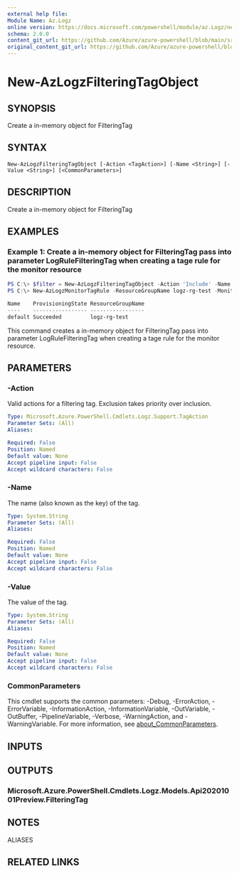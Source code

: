 ```yaml
---
external help file: 
Module Name: Az.Logz
online version: https://docs.microsoft.com/powershell/module/az.Logz/new-AzLogzFilteringTagObject
schema: 2.0.0
content_git_url: https://github.com/Azure/azure-powershell/blob/main/src/Logz/help/New-AzLogzFilteringTagObject.md
original_content_git_url: https://github.com/Azure/azure-powershell/blob/main/src/Logz/help/New-AzLogzFilteringTagObject.md
---
```


# New-AzLogzFilteringTagObject

## SYNOPSIS
Create a in-memory object for FilteringTag

## SYNTAX

```
New-AzLogzFilteringTagObject [-Action <TagAction>] [-Name <String>] [-Value <String>] [<CommonParameters>]
```

## DESCRIPTION
Create a in-memory object for FilteringTag

## EXAMPLES

### Example 1: Create a in-memory object for FilteringTag pass into parameter LogRuleFilteringTag when creating a tage rule for the monitor resource
```powershell
PS C:\> $filter = New-AzLogzFilteringTagObject -Action 'Include' -Name 'Env' -Value "Prod"
PS C:\> New-AzLogzMonitorTagRule -ResourceGroupName logz-rg-test -MonitorName pwsh-logz04 -LogRuleFilteringTag $filter

Name    ProvisioningState ResourceGroupName
----    ----------------- -----------------
default Succeeded         logz-rg-test
```

This command creates a in-memory object for FilteringTag pass into parameter LogRuleFilteringTag when creating a tage rule for the monitor resource.

## PARAMETERS

### -Action
Valid actions for a filtering tag.
Exclusion takes priority over inclusion.

```yaml
Type: Microsoft.Azure.PowerShell.Cmdlets.Logz.Support.TagAction
Parameter Sets: (All)
Aliases:

Required: False
Position: Named
Default value: None
Accept pipeline input: False
Accept wildcard characters: False
```

### -Name
The name (also known as the key) of the tag.

```yaml
Type: System.String
Parameter Sets: (All)
Aliases:

Required: False
Position: Named
Default value: None
Accept pipeline input: False
Accept wildcard characters: False
```

### -Value
The value of the tag.

```yaml
Type: System.String
Parameter Sets: (All)
Aliases:

Required: False
Position: Named
Default value: None
Accept pipeline input: False
Accept wildcard characters: False
```

### CommonParameters
This cmdlet supports the common parameters: -Debug, -ErrorAction, -ErrorVariable, -InformationAction, -InformationVariable, -OutVariable, -OutBuffer, -PipelineVariable, -Verbose, -WarningAction, and -WarningVariable. For more information, see [about_CommonParameters](http://go.microsoft.com/fwlink/?LinkID=113216).

## INPUTS

## OUTPUTS

### Microsoft.Azure.PowerShell.Cmdlets.Logz.Models.Api20201001Preview.FilteringTag

## NOTES

ALIASES

## RELATED LINKS

